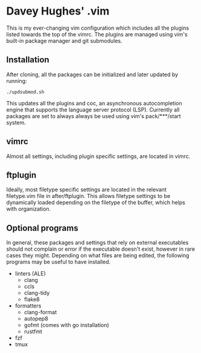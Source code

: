# Davey Hughes' .vim

This is my ever-changing vim configuration which includes all the plugins
listed towards the top of the vimrc. The plugins are managed using vim's
built-in package manager and git submodules.

## Installation
After cloning, all the packages can be initialized and later updated by
running:
```
./updsubmod.sh
```
This updates all the plugins and coc, an asynchronous autocompletion engine
that supports the language server protocol (LSP). Currently all packages are
set to always always be used using vim's pack/\*\*\*/start system.

## vimrc
Almost all settings, including plugin specific settings, are located in vimrc. 

## ftplugin
Ideally, most filetype specific settings are located in the relevant
filetype.vim file in after/ftplugin. This allows filetype settings to be
dynamically loaded depending on the filetype of the buffer, which helps with
organization.

## Optional programs
In general, these packages and settings that rely on external executables
should not complain or error if the executable doesn't exist, however in rare
cases they might. Depending on what files are being edited, the following
programs may be useful to have installed.

* linters (ALE)
    * clang
    * ccls
    * clang-tidy
    * flake8
* formatters
    * clang-format
    * autopep8
    * gofmt (comes with go installation)
    * rustfmt
* fzf
* tmux
